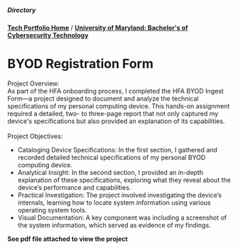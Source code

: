<h5>Directory</h5> 

<b>[Tech Portfolio Home](https://github.com/Jays1115/Jalen-Smith.git)</b> /
<b>[University of Maryland: Bachelor's of Cybersecurity Technology](https://github.com/Jays1115/University-of-Maryland-BS-of-Cybersec-Tech.git)</b>

# BYOD Registration Form

Project Overview: <br>
As part of the HFA onboarding process, I completed the HFA BYOD Ingest Form—a project designed to document and analyze the technical specifications of my personal computing device. This hands-on assignment required a detailed, two- to three-page report that not only captured my device's specifications but also provided an explanation of its capabilities.
<br><br>
Project Objectives: <br>
- Cataloging Device Specifications: In the first section, I gathered and recorded detailed technical specifications of my personal BYOD computing device.
- Analytical Insight: In the second section, I provided an in-depth explanation of these specifications, exploring what they reveal about the device’s performance and capabilities.
- Practical Investigation: The project involved investigating the device’s internals, learning how to locate system information using various operating system tools.
- Visual Documentation: A key component was including a screenshot of the system information, which served as evidence of my findings.

<b> See pdf file attached to view the project </b>
